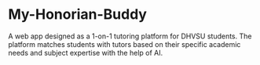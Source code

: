 # My-Honorian-Buddy
A web app designed as a 1-on-1 tutoring platform for DHVSU students. The platform matches students with tutors based on their specific academic needs and subject expertise with the help of AI.
